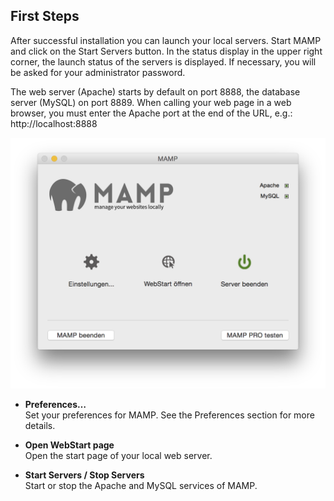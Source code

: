 ## First Steps

After successful installation you can launch your local servers. Start MAMP and click on the Start Servers button. In the status display in the upper right corner, the launch status of the servers is displayed. If necessary, you will be asked for your administrator password.

The web server (Apache) starts by default on port 8888, the database server (MySQL) on port 8889. When calling your web page in a web browser, you must enter the Apache port at the end of the URL, e.g.: http://localhost:8888 

![MAMP](Mamp.png)

*   **Preferences…**  
    Set your preferences for MAMP. See the Preferences section for more details.

*   **Open WebStart page**  
    Open the start page of your local web server.

*   **Start Servers / Stop Servers**  
    Start or stop the Apache and MySQL services of MAMP.
